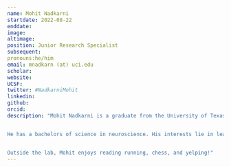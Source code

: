 ```yaml
---
name: Mohit Nadkarni
startdate: 2022-08-22
enddate:
image: 
altimage: 
position: Junior Research Specialist
subsequent:
pronouns:he/him
email: mnadkarn (at) uci.edu
scholar:
website:
UCSF:
twitter: #NadkarniMohit
linkedin: 
github:
orcid:
description: "Mohit Nadkarni is a graduate from the University of Texas, Austin.


He has a bachelors of science in neuroscience. His interests lie in learning more about how decision making is effected by age.


Outside the lab, Mohit enjoys reading running, chess, and yelping!"
---
```


